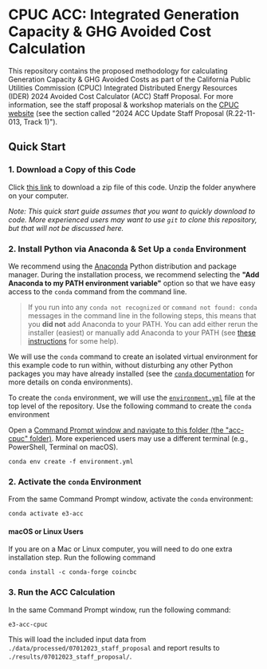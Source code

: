 # CPUC ACC: Integrated Generation Capacity & GHG Avoided Cost Calculation

This repository contains the proposed methodology for calculating Generation Capacity & GHG Avoided Costs as part of 
the California Public Utilities Commission (CPUC) Integrated Distributed Energy Resources (IDER) 2024 
Avoided Cost Calculator (ACC) Staff Proposal. For more information, see the staff proposal & workshop materials on the 
[CPUC website](https://www.cpuc.ca.gov/industries-and-topics/electrical-energy/demand-side-management/energy-efficiency/idsm) 
(see the section called "2024 ACC Update Staff Proposal (R.22-11-013, Track 1)").

## Quick Start

### 1. Download a Copy of this Code

Click [this link](https://github.com/e3-/acc-cpuc/archive/refs/tags/0.1.0.zip) to download a zip file of this code. 
Unzip the folder anywhere on your computer.

_Note: This quick start guide assumes that you want to quickly download to code. More experienced users may want to use `git` to _clone_ 
this repository, but that will not be discussed here._


### 2. Install Python via Anaconda & Set Up a `conda` Environment 

We recommend using the [Anaconda](https://www.anaconda.com/download#downloads) Python distribution and package manager. 
During the installation process, we recommend selecting the **"Add Anaconda to my PATH environment variable"** option
so that we have easy access to the `conda` command from the command line.

> If you run into any `conda not recognized` or `command not found: conda` messages in the command line in the following steps,
> this means that you **did not** add Anaconda to your PATH. You can add either rerun the installer (easiest) or manually
> add Anaconda to your PATH (see [these instructions](https://www.geeksforgeeks.org/how-to-setup-anaconda-path-to-environment-variable/) for some help).

We will use the `conda` command to create an isolated virtual environment for this example code to run within, without 
disturbing any other Python packages you may have already installed (see the [`conda` documentation](https://docs.conda.io/projects/conda/en/latest/user-guide/tasks/manage-environments.html) for more details on conda environments).

To create the `conda` environment, we will use the [`environment.yml`](https://github.com/e3-/acc-cpuc/blob/main/environment.yml) file at the top level of the repository. 
Use the following command to create the `conda` environment

Open a [Command Prompt window and navigate to this folder (the "acc-cpuc" folder)](https://www.wikihow.com/Open-a-Folder-in-Cmd). More experienced users may use a different terminal (e.g., PowerShell, Terminal on macOS). 

```
conda env create -f environment.yml
```
<div style="page-break-after: always;"></div>

### 2. Activate the `conda` Environment

From the same Command Prompt window, activate the `conda` environment:

```
conda activate e3-acc
```

#### macOS or Linux Users

If you are on a Mac or Linux computer, you will need to do one extra installation step. Run the following command
```commandline
conda install -c conda-forge coincbc
```

### 3. Run the ACC Calculation

In the same Command Prompt window, run the following command:
```commandline
e3-acc-cpuc
```

This will load the included input data from `./data/processed/07012023_staff_proposal` and report results to 
`./results/07012023_staff_proposal/`.